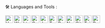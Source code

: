 <!-- ### Hi there 👋


**JodyGs/JodyGs** is a ✨ _special_ ✨ repository because its `README.md` (this file) appears on your GitHub profile.

Here are some ideas to get you started:

- 🔭 I’m currently working on ...
- 🌱 I’m currently learning ...
- 👯 I’m looking to collaborate on ...
- 🤔 I’m looking for help with ...
- 💬 Ask me about ...
- 📫 How to reach me: ...
- 😄 Pronouns: ...
- ⚡ Fun fact: ...
-->

<!-- 📫 How to reach me :
 -->


🛠 Languages and Tools :


<img align='left' alt='VsCode' width="25px" src="https://cdn.jsdelivr.net/gh/devicons/devicon/icons/vscode/vscode-original.svg" />
<img align='left' alt='Webstorm' width="25px" s src="https://cdn.jsdelivr.net/gh/devicons/devicon/icons/webstorm/webstorm-original.svg" />
<img align='left' alt='html 5' width="25px" s src="https://cdn.jsdelivr.net/gh/devicons/devicon/icons/html5/html5-original.svg" />
<img align='left' alt='Css 3' width="25px" s src="https://cdn.jsdelivr.net/gh/devicons/devicon/icons/css3/css3-original.svg" />
<img align='left' alt='Javascript' width="25px" s src="https://cdn.jsdelivr.net/gh/devicons/devicon/icons/javascript/javascript-original.svg" />
<img align='left' alt='TypeScript' width="25px" src="https://cdn.jsdelivr.net/gh/devicons/devicon/icons/typescript/typescript-original.svg" />
<img align='left' alt='React' width="25px" s src="https://cdn.jsdelivr.net/gh/devicons/devicon/icons/react/react-original.svg" />
<img align='left' alt='Nextjs' width="25px" s src="https://cdn.jsdelivr.net/gh/devicons/devicon/icons/nextjs/nextjs-original.svg" />
<img align='left' alt='Git' width="25px" s src="https://cdn.jsdelivr.net/gh/devicons/devicon/icons/git/git-original.svg" />
<!-- <img align='left' alt='Nodejs' width="25px" s src="https://cdn.jsdelivr.net/gh/devicons/devicon/icons/nodejs/nodejs-original.svg" /> -->
<img align='left' alt='Tailwind Css' width="25px" s src="https://cdn.jsdelivr.net/gh/devicons/devicon/icons/tailwindcss/tailwindcss-plain.svg" />
<img align='left' alt='Bootstrap' width="25px" s src="https://cdn.jsdelivr.net/gh/devicons/devicon/icons/bootstrap/bootstrap-original.svg" />
          
          
          
          
